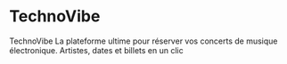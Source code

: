 # TechnoVibe
TechnoVibe La plateforme ultime pour réserver vos concerts de musique électronique. Artistes, dates et billets en un clic
